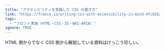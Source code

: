 ```yaml
---
title: "アクセシビリティを意識した CSS の書き方"
link: "https://frasco.io/writing-css-with-accessibility-in-mind-4fc82b26aecb"
tags:
  - "フロント実装（HTML・CSS・JS・WAI-ARIA）"
ignore: TRUE
---
```


HTML 側からでなく CSS 側から解説している資料はけっこう珍しい。
